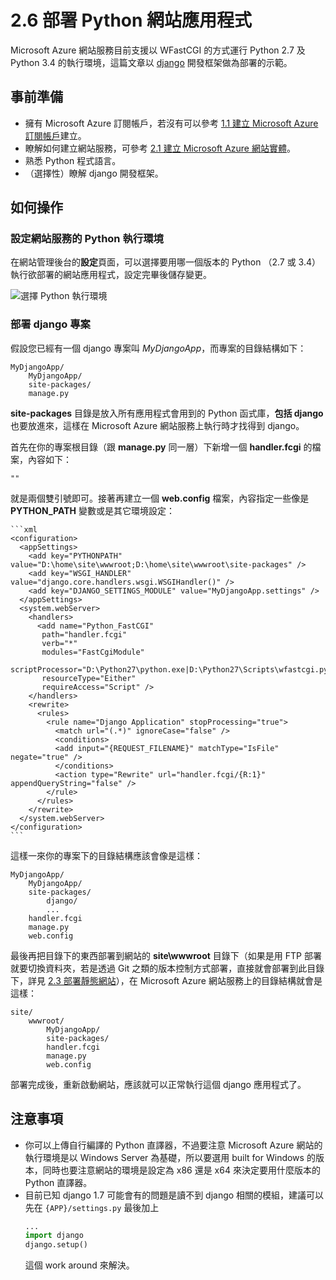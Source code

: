 # 2.6 部署 Python 網站應用程式

Microsoft Azure 網站服務目前支援以 WFastCGI 的方式運行 Python 2.7 及 Python 3.4 的執行環境，這篇文章以 [django](https://skgitbook.blob.core.windows.net/azurerecipestw/3-1-7-vm-is-running.png) 開發框架做為部署的示範。

## 事前準備
* 擁有 Microsoft Azure 訂閱帳戶，若沒有可以參考 [1.1 建立 Microsoft Azure 訂閱帳戶](../chapter01/01_signup.md)建立。
* 瞭解如何建立網站服務，可參考 [2.1 建立 Microsoft Azure 網站實體](01_create_a_website.md)。
* 熟悉 Python 程式語言。
* （選擇性）瞭解 django 開發框架。

## 如何操作
### 設定網站服務的 Python 執行環境

在網站管理後台的**設定**頁面，可以選擇要用哪一個版本的 Python （2.7 或 3.4）執行欲部署的網站應用程式，設定完畢後儲存變更。

![選擇 Python 執行環境](https://skgitbook.blob.core.windows.net/azurerecipestw/2-6-1-setting-python-version.png)

### 部署 django 專案

假設您已經有一個 django 專案叫 _MyDjangoApp_，而專案的目錄結構如下：

	MyDjangoApp/
		MyDjangoApp/
		site-packages/
		manage.py

**site-packages** 目錄是放入所有應用程式會用到的 Python 函式庫，**包括 django**也要放進來，這樣在 Microsoft Azure 網站服務上執行時才找得到 django。

首先在你的專案根目錄（跟 **manage.py** 同一層）下新增一個 **handler.fcgi** 的檔案，內容如下：

	""
	
就是兩個雙引號即可。接著再建立一個 **web.config** 檔案，內容指定一些像是 **PYTHON_PATH** 變數或是其它環境設定：

	```xml
	<configuration>
	  <appSettings>
    	<add key="PYTHONPATH" value="D:\home\site\wwwroot;D:\home\site\wwwroot\site-packages" />
    	<add key="WSGI_HANDLER" value="django.core.handlers.wsgi.WSGIHandler()" />
    	<add key="DJANGO_SETTINGS_MODULE" value="MyDjangoApp.settings" />
  	  </appSettings>
  	  <system.webServer>
    	<handlers>
      	  <add name="Python_FastCGI"
           path="handler.fcgi"
           verb="*"
           modules="FastCgiModule"
           scriptProcessor="D:\Python27\python.exe|D:\Python27\Scripts\wfastcgi.py"
           resourceType="Either"
           requireAccess="Script" />
        </handlers>
        <rewrite>
          <rules>
            <rule name="Django Application" stopProcessing="true">
              <match url="(.*)" ignoreCase="false" />
              <conditions>
              <add input="{REQUEST_FILENAME}" matchType="IsFile" negate="true" />
              </conditions>
              <action type="Rewrite" url="handler.fcgi/{R:1}" appendQueryString="false" />
            </rule>
          </rules>
        </rewrite>
      </system.webServer>
    </configuration>
	```
	
這樣一來你的專案下的目錄結構應該會像是這樣：

	MyDjangoApp/
		MyDjangoApp/
		site-packages/
			django/
			...
		handler.fcgi
		manage.py
		web.config
		
最後再把目錄下的東西部署到網站的 **site\wwwroot** 目錄下（如果是用 FTP 部署就要切換資料夾，若是透過 Git 之類的版本控制方式部署，直接就會部署到此目錄下，詳見 [2.3 部署靜態網站](03_deploy_static_website.md)），在 Microsoft Azure 網站服務上的目錄結構就會是這樣：

	site/
		wwwroot/
			MyDjangoApp/
			site-packages/
			handler.fcgi
			manage.py
			web.config
			
部署完成後，重新啟動網站，應該就可以正常執行這個 django 應用程式了。

## 注意事項
* 你可以上傳自行編譯的 Python 直譯器，不過要注意 Microsoft Azure 網站的執行環境是以 Windows Server 為基礎，所以要選用 built for Windows 的版本，同時也要注意網站的環境是設定為 x86 還是 x64 來決定要用什麼版本的 Python 直譯器。
* 目前已知 django 1.7 可能會有的問題是讀不到 django 相關的模組，建議可以先在 ```{APP}/settings.py``` 最後加上
	```python
	...
	import django
	django.setup()
	```
  這個 work around 來解決。